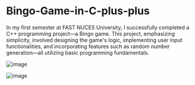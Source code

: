 # Bingo-Game-in-C-plus-plus
In my first semester at FAST NUCES University, I successfully completed a C++ programming project—a Bingo game. This project, emphasizing simplicity, involved designing the game's logic, implementing user input functionalities, and incorporating features such as random number generation—all utilizing basic programming fundamentals.

![image](https://github.com/MHarrisTariq/Bingo-Game-in-C-plus-plus/assets/132801815/a9975d79-5ebf-464e-870a-595918ff3ca0)

![image](https://github.com/MHarrisTariq/Bingo-Game-in-C-plus-plus/assets/132801815/807e9007-2a2b-4cc3-adf1-3af5791ebe57)

